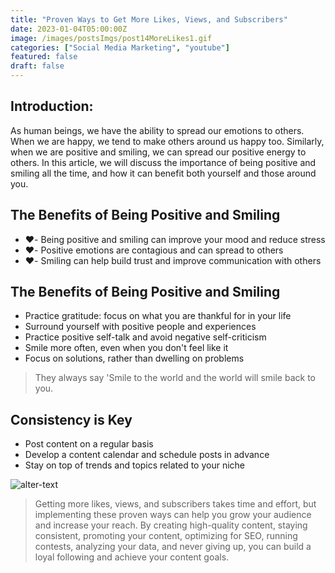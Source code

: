 ```yaml
---
title: "Proven Ways to Get More Likes, Views, and Subscribers"
date: 2023-01-04T05:00:00Z
image: /images/postsImgs/post14MoreLikes1.gif
categories: ["Social Media Marketing", "youtube"]
featured: false
draft: false
---
```

## Introduction:
As human beings, we have the ability to spread our emotions to others. When we are happy, we tend to make others around us happy too. Similarly, when we are positive and smiling, we can spread our positive energy to others. In this article, we will discuss the importance of being positive and smiling all the time, and how it can benefit both yourself and those around you.

## The Benefits of Being Positive and Smiling

- ❤️-️ Being positive and smiling can improve your mood and reduce stress
- ❤️- Positive emotions are contagious and can spread to others
- ❤️- Smiling can help build trust and improve communication with others

## The Benefits of Being Positive and Smiling
- Practice gratitude: focus on what you are thankful for in your life
- Surround yourself with positive people and experiences
- Practice positive self-talk and avoid negative self-criticism
- Smile more often, even when you don't feel like it
- Focus on solutions, rather than dwelling on problems

> They always say 'Smile to the world and the world will smile back to you.

## Consistency is Key

- Post content on a regular basis
- Develop a content calendar and schedule posts in advance
- Stay on top of trends and topics related to your niche

![alter-text](/images/postsImgs/post14MoreLikes2.gif)


> Getting more likes, views, and subscribers takes time and effort, but implementing these proven ways can help you grow your audience and increase your reach. By creating high-quality content, staying consistent, promoting your content, optimizing for SEO, running contests, analyzing your data, and never giving up, you can build a loyal following and achieve your content goals.